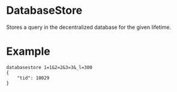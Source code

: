 # DatabaseStore

Stores a query in the decentralized database for the given lifetime.

# Example

```
databasestore 1=1&2=2&3=3&_l=300
{
    "tid": 10029
}

```
